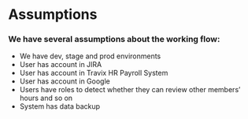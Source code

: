 # Assumptions
### We have several assumptions about the working flow:

* We have dev, stage and prod environments
* User has account in JIRA
* User has account in Travix HR Payroll System
* User has account in Google
* Users have roles to detect whether they can review other members’ hours and so on
* System has data backup